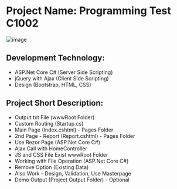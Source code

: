 # Project Name: Programming Test C1002
![image](https://user-images.githubusercontent.com/83280369/189427266-247364a4-0015-41ae-8a62-6bc193c42cf9.png)


## Development Technology:
- ASP.Net Core C# (Server Side Scripting)
- jQuery with Ajax (Client Side Scripting)
- Design (Bootstrap, HTML, CSS)


## Project Short Description:
- Output txt File (wwwRoot Folder)
- Custom Routing (Startup.cs)
- Main Page (Index.cshtml) - Pages Folder
- 2nd Page - Report (Report.cshtml) - Pages Folder
- Use Rezor Page (ASP.Net Core C#)
- Ajax Call with HomeController
- JS and CSS File Exist wwwRoot Folder
- Working with File Operation (ASP.Net Core C#)
- Remove Option (Existing Data)
- Also Work - Design, Validation, Use Masterpage 
- Demo Output (Project Output Folder) - Optional 
